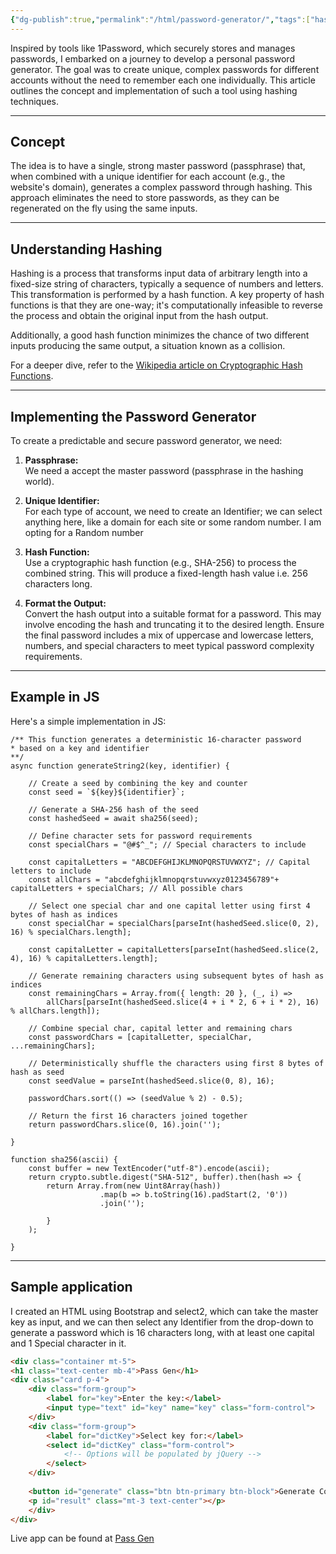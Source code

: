 ```yaml
---
{"dg-publish":true,"permalink":"/html/password-generator/","tags":["hashing","bootstrap","HTML","JS"],"noteIcon":""}
---
```



Inspired by tools like 1Password, which securely stores and manages passwords, I embarked on a journey to develop a personal password generator. The goal was to create unique, complex passwords for different accounts without the need to remember each one individually. This article outlines the concept and implementation of such a tool using hashing techniques.

---

## Concept

The idea is to have a single, strong master password (passphrase) that, when combined with a unique identifier for each account (e.g., the website's domain), generates a complex password through hashing. This approach eliminates the need to store passwords, as they can be regenerated on the fly using the same inputs.

---

## Understanding Hashing

Hashing is a process that transforms input data of arbitrary length into a fixed-size string of characters, typically a sequence of numbers and letters. This transformation is performed by a hash function. A key property of hash functions is that they are one-way; it's computationally infeasible to reverse the process and obtain the original input from the hash output. 

Additionally, a good hash function minimizes the chance of two different inputs producing the same output, a situation known as a collision.  

For a deeper dive, refer to the [Wikipedia article on Cryptographic Hash Functions](https://en.wikipedia.org/wiki/Cryptographic_hash_function).

---

## Implementing the Password Generator

To create a predictable and secure password generator, we need:

1. **Passphrase:**  
  We need a accept the master password (passphrase in the hashing world).

2. **Unique Identifier:**  
   For each type of account, we need to create an Identifier; we can select anything here, like a domain for each site or some random number. I am opting for a Random number

3. **Hash Function:**  
   Use a cryptographic hash function (e.g., SHA-256) to process the combined string. This will produce a fixed-length hash value i.e. 256 characters long.

4. **Format the Output:**  
   Convert the hash output into a suitable format for a password. This may involve encoding the hash and truncating it to the desired length. Ensure the final password includes a mix of uppercase and lowercase letters, numbers, and special characters to meet typical password complexity requirements.

---

## Example in JS

Here's a simple implementation in JS:

```JS
/** This function generates a deterministic 16-character password
* based on a key and identifier
**/
async function generateString2(key, identifier) {

	// Create a seed by combining the key and counter
	const seed = `${key}${identifier}`;
	
	// Generate a SHA-256 hash of the seed
	const hashedSeed = await sha256(seed);
	
	// Define character sets for password requirements
	const specialChars = "@#$^_"; // Special characters to include
	
	const capitalLetters = "ABCDEFGHIJKLMNOPQRSTUVWXYZ"; // Capital letters to include
	const allChars = "abcdefghijklmnopqrstuvwxyz0123456789"+ capitalLetters + specialChars; // All possible chars

	// Select one special char and one capital letter using first 4 bytes of hash as indices	
	const specialChar = specialChars[parseInt(hashedSeed.slice(0, 2), 16) % specialChars.length];
	
	const capitalLetter = capitalLetters[parseInt(hashedSeed.slice(2, 4), 16) % capitalLetters.length];
	
	// Generate remaining characters using subsequent bytes of hash as indices
	const remainingChars = Array.from({ length: 20 }, (_, i) =>
		allChars[parseInt(hashedSeed.slice(4 + i * 2, 6 + i * 2), 16) % allChars.length]);
	
	// Combine special char, capital letter and remaining chars
	const passwordChars = [capitalLetter, specialChar, ...remainingChars];
	
	// Deterministically shuffle the characters using first 8 bytes of hash as seed
	const seedValue = parseInt(hashedSeed.slice(0, 8), 16);
	
	passwordChars.sort(() => (seedValue % 2) - 0.5);

	// Return the first 16 characters joined together	
	return passwordChars.slice(0, 16).join('');

}

function sha256(ascii) {
	const buffer = new TextEncoder("utf-8").encode(ascii);
	return crypto.subtle.digest("SHA-512", buffer).then(hash => {
		return Array.from(new Uint8Array(hash))
					.map(b => b.toString(16).padStart(2, '0'))
					.join('');
		
		}
	);

}
```

---
## Sample application
I created an HTML using Bootstrap and select2, which can take the master key as input, and we can then select any Identifier from the drop-down to generate a password which is 16 characters long, with at least one capital and 1 Special character in it.

```html
<div class="container mt-5">
<h1 class="text-center mb-4">Pass Gen</h1>
<div class="card p-4">
	<div class="form-group">
		<label for="key">Enter the key:</label>
		<input type="text" id="key" name="key" class="form-control">
	</div>
	<div class="form-group">
		<label for="dictKey">Select key for:</label>
		<select id="dictKey" class="form-control">
			<!-- Options will be populated by jQuery -->
		</select>
	</div>
	
	<button id="generate" class="btn btn-primary btn-block">Generate Code</button>
	<p id="result" class="mt-3 text-center"></p>
	</div>
</div>
```

Live app can be found at [Pass Gen](/html/pass-gen)